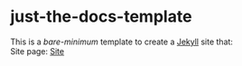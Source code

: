 # just-the-docs-template

This is a *bare-minimum* template to create a [Jekyll] site that:  
Site page: [Site]


[Jekyll]: https://jekyllrb.com
[Site]: https://satanicang3l.github.io/notes

